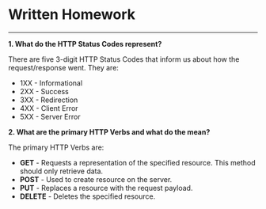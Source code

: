 # Written Homework
***




**1. What do the HTTP Status Codes represent?**


There are five 3-digit HTTP Status Codes that inform us about how the request/response went. They are:
    
* 1XX - Informational
* 2XX - Success
* 3XX - Redirection
* 4XX - Client Error
* 5XX - Server Error


**2. What are the primary HTTP Verbs and what do the mean?**

The primary HTTP Verbs are:

* **GET** - Requests a representation of the specified resource. This method should only retrieve data.
* **POST** - Used to create resource on the server.
* **PUT** - Replaces a resource with the request payload.
* **DELETE** - Deletes the specified resource. 